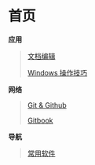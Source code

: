 # 首页

**应用**

> [文档编辑](应用/文档编辑/文档编辑.md)
>
> [Windows 操作技巧](应用/Windows操作技术/windows.md)

**网络**

> [Git & Github](网站搭建/gitandgithub.md)
>
> [Gitbook](网站搭建/aboutgitbook/gitbook.md)

**导航**

> [常用软件](导航/常用软件.md)